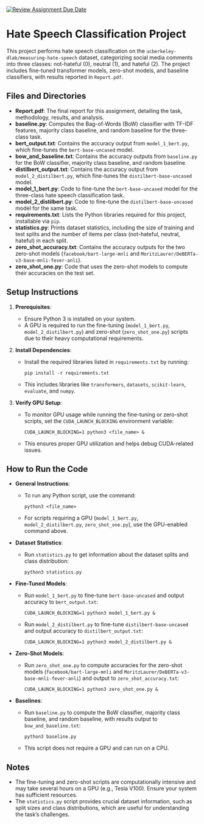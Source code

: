 [![Review Assignment Due Date](https://classroom.github.com/assets/deadline-readme-button-22041afd0340ce965d47ae6ef1cefeee28c7c493a6346c4f15d667ab976d596c.svg)](https://classroom.github.com/a/vQMaLvtr)

# Hate Speech Classification Project

This project performs hate speech classification on the `ucberkeley-dlab/measuring-hate-speech` dataset, categorizing social media comments into three classes: not-hateful (0), neutral (1), and hateful (2). The project includes fine-tuned transformer models, zero-shot models, and baseline classifiers, with results reported in `Report.pdf`.

## Files and Directories

- **Report.pdf**: The final report for this assignment, detailing the task, methodology, results, and analysis.
- **baseline.py**: Computes the Bag-of-Words (BoW) classifier with TF-IDF features, majority class baseline, and random baseline for the three-class task.
- **bert_output.txt**: Contains the accuracy output from `model_1_bert.py`, which fine-tunes the `bert-base-uncased` model.
- **bow_and_baseline.txt**: Contains the accuracy outputs from `baseline.py` for the BoW classifier, majority class baseline, and random baseline.
- **distilbert_output.txt**: Contains the accuracy output from `model_2_distilbert.py`, which fine-tunes the `distilbert-base-uncased` model.
- **model_1_bert.py**: Code to fine-tune the `bert-base-uncased` model for the three-class hate speech classification task.
- **model_2_distilbert.py**: Code to fine-tune the `distilbert-base-uncased` model for the same task.
- **requirements.txt**: Lists the Python libraries required for this project, installable via `pip`.
- **statistics.py**: Prints dataset statistics, including the size of training and test splits and the number of items per class (not-hateful, neutral, hateful) in each split.
- **zero_shot_accuracy.txt**: Contains the accuracy outputs for the two zero-shot models (`facebook/bart-large-mnli` and `MoritzLaurer/DeBERTa-v3-base-mnli-fever-anli`).
- **zero_shot_one.py**: Code that uses the zero-shot models to compute their accuracies on the test set.

## Setup Instructions

1. **Prerequisites**:

   - Ensure Python 3 is installed on your system.
   - A GPU is required to run the fine-tuning (`model_1_bert.py`, `model_2_distilbert.py`) and zero-shot (`zero_shot_one.py`) scripts due to their heavy computational requirements.

2. **Install Dependencies**:

   - Install the required libraries listed in `requirements.txt` by running:
     ```
     pip install -r requirements.txt
     ```
   - This includes libraries like `transformers`, `datasets`, `scikit-learn`, `evaluate`, and `numpy`.

3. **Verify GPU Setup**:
   - To monitor GPU usage while running the fine-tuning or zero-shot scripts, set the `CUDA_LAUNCH_BLOCKING` environment variable:
     ```
     CUDA_LAUNCH_BLOCKING=1 python3 <file_name> &
     ```
   - This ensures proper GPU utilization and helps debug CUDA-related issues.

## How to Run the Code

- **General Instructions**:

  - To run any Python script, use the command:
    ```
    python3 <file_name>
    ```
  - For scripts requiring a GPU (`model_1_bert.py`, `model_2_distilbert.py`, `zero_shot_one.py`), use the GPU-enabled command above.

- **Dataset Statistics**:

  - Run `statistics.py` to get information about the dataset splits and class distribution:
    ```
    python3 statistics.py
    ```

- **Fine-Tuned Models**:

  - Run `model_1_bert.py` to fine-tune `bert-base-uncased` and output accuracy to `bert_output.txt`:
    ```
    CUDA_LAUNCH_BLOCKING=1 python3 model_1_bert.py &
    ```
  - Run `model_2_distilbert.py` to fine-tune `distilbert-base-uncased` and output accuracy to `distilbert_output.txt`:
    ```
    CUDA_LAUNCH_BLOCKING=1 python3 model_2_distilbert.py &
    ```

- **Zero-Shot Models**:

  - Run `zero_shot_one.py` to compute accuracies for the zero-shot models (`facebook/bart-large-mnli` and `MoritzLaurer/DeBERTa-v3-base-mnli-fever-anli`) and output to `zero_shot_accuracy.txt`:
    ```
    CUDA_LAUNCH_BLOCKING=1 python3 zero_shot_one.py &
    ```

- **Baselines**:
  - Run `baseline.py` to compute the BoW classifier, majority class baseline, and random baseline, with results output to `bow_and_baseline.txt`:
    ```
    python3 baseline.py
    ```
  - This script does not require a GPU and can run on a CPU.

## Notes

- The fine-tuning and zero-shot scripts are computationally intensive and may take several hours on a GPU (e.g., Tesla V100). Ensure your system has sufficient resources.
- The `statistics.py` script provides crucial dataset information, such as split sizes and class distributions, which are useful for understanding the task’s challenges.
